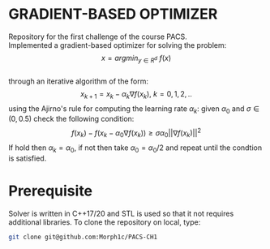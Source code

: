# GRADIENT-BASED OPTIMIZER 
Repository for the first challenge of the course PACS. 
<br>
Implemented a gradient-based optimizer for solving the problem: $$x = argmin_{y \in R^d} \ f(x)$$
<br>
through an iterative algorithm of the form: $$x_{k+1} = x_k - \alpha_k \nabla f(x_k), \ k=0,1,2,..$$
using the Ajirno's rule for computing the learning rate $\alpha_k$: given $\alpha_0$ and $\sigma \in (0, 0.5)$ check the following condition:
$$f(x_k) - f(x_k - \alpha_0 \nabla f(x_k)) \geq \sigma \alpha_0 ||\nabla f(x_k)||^2$$
If hold then $\alpha_k = \alpha_0$, if not then take $\alpha_0 = \alpha_0 / 2$ and repeat until the condtion is satisfied.

# Prerequisite
Solver is written in C++17/20 and STL is used so that it not requires additional libraries.
To clone the repository on local, type:
```bash
git clone git@github.com:Morph1c/PACS-CH1
```

